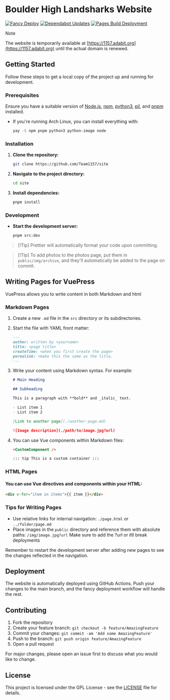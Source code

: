 # Boulder High Landsharks Website

[![Fancy Deploy](https://github.com/Team1157/site/actions/workflows/deploy.yml/badge.svg)](https://github.com/Team1157/site/actions/workflows/deploy.yml)
[![Dependabot Updates](https://github.com/Team1157/site/actions/workflows/dependabot/dependabot-updates/badge.svg)](https://github.com/Team1157/site/actions/workflows/dependabot/dependabot-updates)
[![Pages Build Deployment](https://github.com/Team1157/site/actions/workflows/pages/pages-build-deployment/badge.svg)](https://github.com/Team1157/site/actions/workflows/pages/pages-build-deployment)

> [!Note]  
> The website is temporarily available at
> [https://1157.adabit.org](https://1157.adabit.org) until the actual domain is
> renewed.

## Getting Started

Follow these steps to get a local copy of the project up and running for
development.

### Prerequisites

Ensure you have a suitable version of [Node.js](https://nodejs.org/),
[npm](https://www.npmjs.com/), [python3](https://www.python.org/),
[pil](https://pypi.org/project/image/), and [pnpm](https://pnpm.io/) installed.

- If you're running Arch Linux, you can install everything with:
  ```bash
  yay -S npm pnpm python3 python-image node
  ```

### Installation

1. **Clone the repository:**

   ```bash
   git clone https://github.com/Team1157/site
   ```

2. **Navigate to the project directory:**

   ```bash
   cd site
   ```

3. **Install dependencies:**
   ```bash
   pnpm install
   ```

### Development

- **Start the development server:**
  ```bash
  pnpm src:dev
  ```

> [!Tip] Prettier will automatically format your code upon committing.

> [!Tip] To add photos to the photos page, put them in `public/img/archive`, and
> they'll automatically be added to the page on commit.

## Writing Pages for VuePress

VuePress allows you to write content in both Markdown and html

### Markdown Pages

1. Create a new `.md` file in the `src` directory or its subdirectories.
2. Start the file with YAML front matter:
   ```markdown
   ---
   author: written by <yourname>
   title: <page title>
   createTime: <when you first create the page>
   permalink: <make this the same as the title.
   ---
   ```
3. Write your content using Markdown syntax. For example:

   ```markdown
   # Main Heading

   ## Subheading

   This is a paragraph with **bold** and _italic_ text.

   - List item 1
   - List item 2

   [Link to another page](./another-page.md)

   ![Image description](./path/to/image.jpg?url)
   ```

4. You can use Vue components within Markdown files:

   ```markdown
   <CustomComponent />

   ::: tip This is a custom container :::
   ```

### HTML Pages

#### You can use Vue directives and components within your HTML:

```html
<div v-for="item in items">{{ item }}</div>
```

### Tips for Writing Pages

- Use relative links for internal navigation: `./page.html` or
  `../folder/page.md`
- Place images in the `public` directory and reference them with absolute paths:
  `/img/image.jpg?url` Make sure to add the ?url or itll break deployments

Remember to restart the development server after adding new pages to see the
changes reflected in the navigation.

## Deployment

The website is automatically deployed using GitHub Actions. Push your changes to
the main branch, and the fancy deployment workflow will handle the rest.

## Contributing

1. Fork the repository
2. Create your feature branch: `git checkout -b feature/AmazingFeature`
3. Commit your changes: `git commit -am 'Add some AmazingFeature'`
4. Push to the branch: `git push origin feature/AmazingFeature`
5. Open a pull request

For major changes, please open an issue first to discuss what you would like to
change.

## License

This project is licensed under the GPL License - see the [LICENSE](LICENSE) file
for details.
